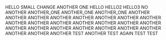 HELLO
SMALL CHANGE
ANOTHER ONE
HELLO
HELLO2
HELLO3
NO
ANOTHER
ANOTHER_ONE
ANOTHER_ONE
ANOTHER_ONE
ANOTHER ANOTHER
ANOTHER ANOTHER
ANOTHER ANOTHER
ANOTHER ANOTHER
ANOTHER ANOTHER
ANOTHER ANOTHER
ANOTHER ANOTHER
ANOTHER ANOTHER
ANOTHER ANOTHER
ANOTHER ANOTHER
ANOTHER ANOTHER
ANOTHER ANOTHER
ANOTHER TEST
ANOTHER TEST AGAIN
TEST TEST
